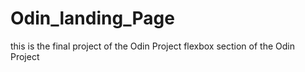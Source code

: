 # Odin_landing_Page
this is the final project of the Odin Project flexbox section of the Odin Project
